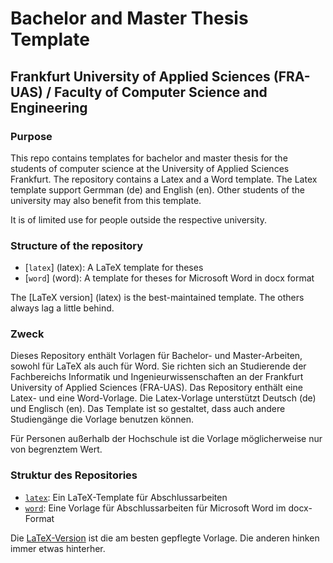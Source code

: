 # Bachelor and Master Thesis Template
## Frankfurt University of Applied Sciences (FRA-UAS) / Faculty of Computer Science and Engineering

### Purpose

This repo contains templates for bachelor and master thesis for the students of computer science at the University of Applied Sciences Frankfurt. The repository contains a Latex and a Word template. The Latex template support Germman (de) and English (en). Other students of the university may also benefit from this template.

It is of limited use for people outside the respective university.

### Structure of the repository

   * [`latex`] (latex): A LaTeX template for theses
   * [`word`] (word): A template for theses for Microsoft Word in docx format

The [LaTeX version] (latex) is the best-maintained template. The others always lag a little behind.

### Zweck

Dieses Repository enthält Vorlagen für Bachelor- und Master-Arbeiten, sowohl für LaTeX als auch für Word. Sie richten sich an Studierende der Fachbereichs Informatik und Ingenieurwissenschaften an der Frankfurt University of Applied Sciences (FRA-UAS). Das Repository enthält eine Latex- und eine Word-Vorlage. Die Latex-Vorlage unterstützt Deutsch (de) und Englisch (en). Das Template ist so gestaltet, dass auch andere Studiengänge die Vorlage benutzen können.

Für Personen außerhalb der Hochschule ist die Vorlage möglicherweise nur von begrenztem Wert.

### Struktur des Repositories

  * [`latex`](latex): Ein LaTeX-Template für Abschlussarbeiten 
  * [`word`](word): Eine Vorlage für Abschlussarbeiten für Microsoft Word im docx-Format

Die [LaTeX-Version](latex) ist die am besten gepflegte Vorlage. Die anderen hinken immer etwas hinterher.
